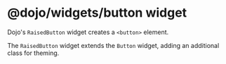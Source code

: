 # @dojo/widgets/button widget

Dojo's `RaisedButton` widget creates a `<button>` element.

The `RaisedButton` widget extends the `Button` widget, adding an additional class for theming.
